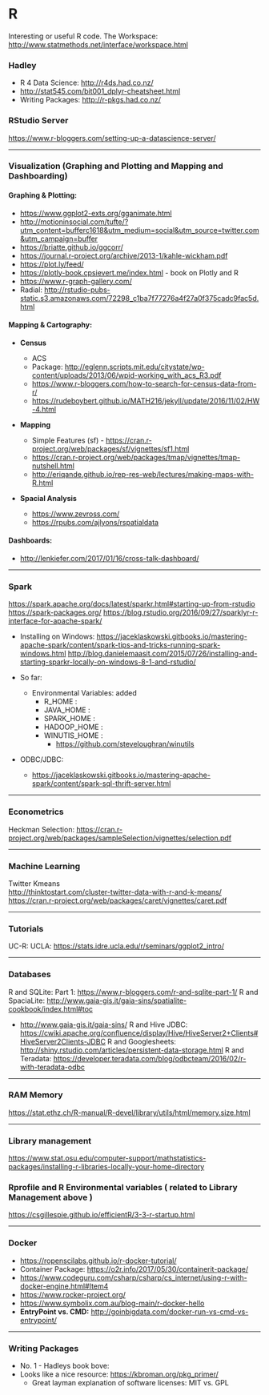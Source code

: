 # R
Interesting or useful R code.
The Workspace: http://www.statmethods.net/interface/workspace.html

### Hadley
  - R 4 Data Science: http://r4ds.had.co.nz/
  - http://stat545.com/bit001_dplyr-cheatsheet.html
  - Writing Packages: http://r-pkgs.had.co.nz/

### RStudio Server
https://www.r-bloggers.com/setting-up-a-datascience-server/

-----

### Visualization (Graphing and Plotting and Mapping and Dashboarding)
#### Graphing & Plotting: 

  - https://www.ggplot2-exts.org/gganimate.html
  - http://motioninsocial.com/tufte/?utm_content=bufferc1618&utm_medium=social&utm_source=twitter.com&utm_campaign=buffer
  - https://briatte.github.io/ggcorr/
  - https://journal.r-project.org/archive/2013-1/kahle-wickham.pdf
  - https://plot.ly/feed/
  - https://plotly-book.cpsievert.me/index.html - book on Plotly and R 
  - https://www.r-graph-gallery.com/
  - Radial: http://rstudio-pubs-static.s3.amazonaws.com/72298_c1ba7f77276a4f27a0f375cadc9fac5d.html
    
#### Mapping & Cartography:

  - **Census**
    - ACS 
     - Package: http://eglenn.scripts.mit.edu/citystate/wp-content/uploads/2013/06/wpid-working_with_acs_R3.pdf
     - https://www.r-bloggers.com/how-to-search-for-census-data-from-r/
     - https://rudeboybert.github.io/MATH216/jekyll/update/2016/11/02/HW-4.html

  - **Mapping**
    - Simple Features (sf) - https://cran.r-project.org/web/packages/sf/vignettes/sf1.html
    - https://cran.r-project.org/web/packages/tmap/vignettes/tmap-nutshell.html
    - http://eriqande.github.io/rep-res-web/lectures/making-maps-with-R.html
    
  - **Spacial Analysis**
    - https://www.zevross.com/ 
    - https://rpubs.com/ajlyons/rspatialdata
    
 #### Dashboards:
  
  - http://lenkiefer.com/2017/01/16/cross-talk-dashboard/


-----

### Spark
https://spark.apache.org/docs/latest/sparkr.html#starting-up-from-rstudio
https://spark-packages.org/
https://blog.rstudio.org/2016/09/27/sparklyr-r-interface-for-apache-spark/
  - Installing on Windows:
  https://jaceklaskowski.gitbooks.io/mastering-apache-spark/content/spark-tips-and-tricks-running-spark-windows.html
  http://blog.danielemaasit.com/2015/07/26/installing-and-starting-sparkr-locally-on-windows-8-1-and-rstudio/
  - So far:
    - Environmental Variables: added 
      - R_HOME : 
      - JAVA_HOME :
      - SPARK_HOME : 
      - HADOOP_HOME :
      - WINUTIS_HOME :
        - https://github.com/steveloughran/winutils
 
  - ODBC/JDBC:
    - https://jaceklaskowski.gitbooks.io/mastering-apache-spark/content/spark-sql-thrift-server.html
-----

### Econometrics
Heckman Selection: https://cran.r-project.org/web/packages/sampleSelection/vignettes/selection.pdf

-----

### Machine Learning
Twitter Kmeans     
http://thinktostart.com/cluster-twitter-data-with-r-and-k-means/
https://cran.r-project.org/web/packages/caret/vignettes/caret.pdf

-----

### Tutorials
  UC-R:
  UCLA: https://stats.idre.ucla.edu/r/seminars/ggplot2_intro/
  
-----

### Databases
R and SQLite: Part 1: https://www.r-bloggers.com/r-and-sqlite-part-1/
R and SpaciaLite: http://www.gaia-gis.it/gaia-sins/spatialite-cookbook/index.html#toc
  - http://www.gaia-gis.it/gaia-sins/
R and Hive JDBC: https://cwiki.apache.org/confluence/display/Hive/HiveServer2+Clients#HiveServer2Clients-JDBC
R and Googlesheets: http://shiny.rstudio.com/articles/persistent-data-storage.html
R and Teradata: https://developer.teradata.com/blog/odbcteam/2016/02/r-with-teradata-odbc
-----

### RAM Memory
https://stat.ethz.ch/R-manual/R-devel/library/utils/html/memory.size.html

-----

### Library management
https://www.stat.osu.edu/computer-support/mathstatistics-packages/installing-r-libraries-locally-your-home-directory

### Rprofile and R Environmental variables ( related to Library Management above )
https://csgillespie.github.io/efficientR/3-3-r-startup.html

-----

### Docker
  - https://ropenscilabs.github.io/r-docker-tutorial/
  - Container Package: https://o2r.info/2017/05/30/containerit-package/
  - https://www.codeguru.com/csharp/csharp/cs_internet/using-r-with-docker-engine.html#Item4
  - https://www.rocker-project.org/
  - https://www.symbolix.com.au/blog-main/r-docker-hello
  - **EntryPoint vs. CMD:** http://goinbigdata.com/docker-run-vs-cmd-vs-entrypoint/
  
-----

### Writing Packages
  - No. 1 - Hadleys book bove: 
  - Looks like a nice resource: https://kbroman.org/pkg_primer/
    - Great layman explanation of software licenses: MIT vs. GPL
